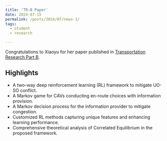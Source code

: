 ```yaml
---
title: 'TR-B Paper'
date: 2024-07-15
permalink: /posts/2024/07/news-1/
tags:
  - student
  - research

---
```


Congratulations to Xiaoyu for her paper published in [Transportation Research Part B](https://www.sciencedirect.com/science/article/abs/pii/S0191261524001383).

Highlights
---
- A two-way deep reinforcement learning (RL) framework to mitigate UO-SO conflict.
- A Markov game for CAVs conducting en-route choices with information provision.
- A Markov decision process for the information provider to mitigate congestion.
- Customized RL methods capturing unique features and enhancing learning performance.
- Comprehensive theoretical analysis of Correlated Equilibrium in the proposed framework.
